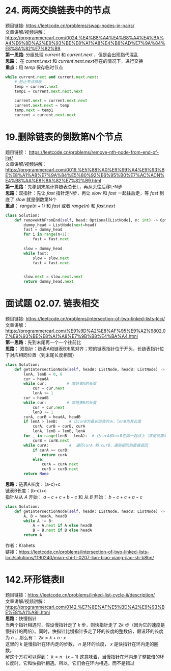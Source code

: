 # 24. 两两交换链表中的节点 

题目链接:  https://leetcode.cn/problems/swap-nodes-in-pairs/  
文章讲解/视频讲解： https://programmercarl.com/0024.%E4%B8%A4%E4%B8%A4%E4%BA%A4%E6%8D%A2%E9%93%BE%E8%A1%A8%E4%B8%AD%E7%9A%84%E8%8A%82%E7%82%B9.  
**第一思路**: 分组处理 $current$ 和 $current.next$ ，但是会出现指代混乱  
**思路**： 在 $current.next$ 和 $current.next.next$存在的情况下，进行交换  
**重点**：用 $temp$ 保存临时节点  
```Python
while current.next and current.next.next:
    # 防止节点修改
    temp = current.next  
    temp1 = current.next.next.next
    
    current.next = current.next.next
    current.next.next = temp
    temp.next = temp1
    current = current.next.next
```

 # 19.删除链表的倒数第N个节点  

题目链接： https://leetcode.cn/problems/remove-nth-node-from-end-of-list/  
文章讲解/视频讲解：https://programmercarl.com/0019.%E5%88%A0%E9%99%A4%E9%93%BE%E8%A1%A8%E7%9A%84%E5%80%92%E6%95%B0%E7%AC%ACN%E4%B8%AA%E8%8A%82%E7%82%B9.html  
**第一思路**：先移到末尾计算链表总长L，再从头往后移L-N步  
**思路**：双指针：先让 $fast$ 指针走N步，再让 $slow$ 和 $fast$ 一起往后走，等 $fast$ 到底了 $slow$ 就是倒数第N个  
**重点**： $range(n+1)$  和 $fast$ 或者 $range(n)$ 和 $fast.next$  
         
```Python
class Solution:
    def removeNthFromEnd(self, head: Optional[ListNode], n: int) -> Optional[ListNode]:
        dummy_head = ListNode(next=head)
        fast = dummy_head
        for i in range(n+1):
            fast = fast.next
        
        slow = dummy_head
        while fast:
            slow = slow.next
            fast = fast.next
            

        slow.next = slow.next.next
        return dummy_head.next
```


 # 面试题 02.07. 链表相交  

题目链接: https://leetcode.cn/problems/intersection-of-two-linked-lists-lcci/  
文章讲解：https://programmercarl.com/%E9%9D%A2%E8%AF%95%E9%A2%9802.07.%E9%93%BE%E8%A1%A8%E7%9B%B8%E4%BA%A4.html   
**第一思路**：先到末尾再一个一个往前比  
**思路**： 双指针：链表A和链表B末尾对齐；短的链表指针位于开头，长链表指针位于对应相同位置（到末尾长度相同）  
```Python
class Solution:
    def getIntersectionNode(self, headA: ListNode, headB: ListNode) -> ListNode:
        lenA, lenB = 0, 0
        cur = headA
        while cur:         # 求链表A的长度
            cur = cur.next 
            lenA += 1
        cur = headB 
        while cur:         # 求链表B的长度
            cur = cur.next 
            lenB += 1
        curA, curB = headA, headB
        if lenA > lenB:     # 让curB为最长链表的头，lenB为其长度
            curA, curB = curB, curA
            lenA, lenB = lenB, lenA 
        for _ in range(lenB - lenA):  # 让curA和curB在同一起点上（末尾位置对齐）
            curB = curB.next 
        while curA:         #  遍历curA 和 curB，遇到相同则直接返回
            if curA == curB:
                return curA
            else:
                curA = curA.next 
                curB = curB.next
        return None
```
**思路**：链表A长度：（a-c)+c   
链表B长度：(b-c)+c  
指针从从 $A$ 开始： ${a-c} + {c} + {b-c}$ 和 从 $B$ 开始： ${b-c} + {c} + {a-c}$  
```Python
class Solution:
    def getIntersectionNode(self, headA: ListNode, headB: ListNode) -> ListNode:
        A, B = headA, headB
        while A != B:
            A = A.next if A else headB
            B = B.next if B else headA
        return A
```
作者：Krahets    
链接：https://leetcode.cn/problems/intersection-of-two-linked-lists-lcci/solutions/1190240/mian-shi-ti-0207-lian-biao-xiang-jiao-sh-b8hn/



 # 142.环形链表II  

题目链接：https://leetcode.cn/problems/linked-list-cycle-ii/description/    
文章讲解/视频讲解：https://programmercarl.com/0142.%E7%8E%AF%E5%BD%A2%E9%93%BE%E8%A1%A8II.html  
**思路**：快慢指针  
当两个指针相遇时，假设慢指针走了 $k$ 步，则快指针走了 $2k$ 步（因为它的速度是慢指针的两倍）。同时，快指针比慢指针多走了环的长度的整数倍，假设环的长度为 $n$ ，那么有：
 $2k=k+n⋅x$  
这里的 $k$ 是慢指针在环内走的步数， $n$ 是环的长度， $x$ 是快指针在环内走的圈数。  
解这个方程可以得到： $k=n⋅(x−1)$ 
这意味着，当慢指针在环内走了整数倍的环长度时，它和快指针相遇。所以，它们会在环内相遇，而不是错过

